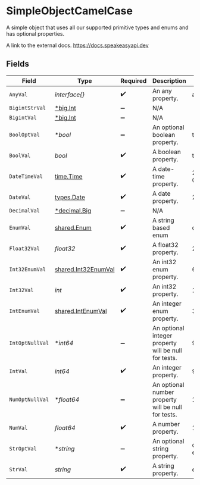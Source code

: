 # SimpleObjectCamelCase

A simple object that uses all our supported primitive types and enums and has optional properties.

A link to the external docs.
<https://docs.speakeasyapi.dev>


## Fields

| Field                                                                   | Type                                                                    | Required                                                                | Description                                                             | Example                                                                 |
| ----------------------------------------------------------------------- | ----------------------------------------------------------------------- | ----------------------------------------------------------------------- | ----------------------------------------------------------------------- | ----------------------------------------------------------------------- |
| `AnyVal`                                                                | *interface{}*                                                           | :heavy_check_mark:                                                      | An any property.                                                        | any example                                                             |
| `BigintStrVal`                                                          | [*big.Int](https://pkg.go.dev/math/big#Int)                             | :heavy_minus_sign:                                                      | N/A                                                                     |                                                                         |
| `BigintVal`                                                             | [*big.Int](https://pkg.go.dev/math/big#Int)                             | :heavy_minus_sign:                                                      | N/A                                                                     |                                                                         |
| `BoolOptVal`                                                            | **bool*                                                                 | :heavy_minus_sign:                                                      | An optional boolean property.                                           | true                                                                    |
| `BoolVal`                                                               | *bool*                                                                  | :heavy_check_mark:                                                      | A boolean property.                                                     | true                                                                    |
| `DateTimeVal`                                                           | [time.Time](https://pkg.go.dev/time#Time)                               | :heavy_check_mark:                                                      | A date-time property.                                                   | 2020-01-01T00:00:00Z                                                    |
| `DateVal`                                                               | [types.Date](../../types/date.md)                                       | :heavy_check_mark:                                                      | A date property.                                                        | 2020-01-01                                                              |
| `DecimalVal`                                                            | [*decimal.Big](https://pkg.go.dev/github.com/ericlagergren/decimal#Big) | :heavy_minus_sign:                                                      | N/A                                                                     |                                                                         |
| `EnumVal`                                                               | [shared.Enum](../../../pkg/models/shared/enum.md)                       | :heavy_check_mark:                                                      | A string based enum                                                     | one                                                                     |
| `Float32Val`                                                            | *float32*                                                               | :heavy_check_mark:                                                      | A float32 property.                                                     | 2.2222222                                                               |
| `Int32EnumVal`                                                          | [shared.Int32EnumVal](../../../pkg/models/shared/int32enumval.md)       | :heavy_check_mark:                                                      | An int32 enum property.                                                 | 69                                                                      |
| `Int32Val`                                                              | *int*                                                                   | :heavy_check_mark:                                                      | An int32 property.                                                      | 1                                                                       |
| `IntEnumVal`                                                            | [shared.IntEnumVal](../../../pkg/models/shared/intenumval.md)           | :heavy_check_mark:                                                      | An integer enum property.                                               | 3                                                                       |
| `IntOptNullVal`                                                         | **int64*                                                                | :heavy_minus_sign:                                                      | An optional integer property will be null for tests.                    | 999999                                                                  |
| `IntVal`                                                                | *int64*                                                                 | :heavy_check_mark:                                                      | An integer property.                                                    | 999999                                                                  |
| `NumOptNullVal`                                                         | **float64*                                                              | :heavy_minus_sign:                                                      | An optional number property will be null for tests.                     | 1.1                                                                     |
| `NumVal`                                                                | *float64*                                                               | :heavy_check_mark:                                                      | A number property.                                                      | 1.1                                                                     |
| `StrOptVal`                                                             | **string*                                                               | :heavy_minus_sign:                                                      | An optional string property.                                            | optional example                                                        |
| `StrVal`                                                                | *string*                                                                | :heavy_check_mark:                                                      | A string property.                                                      | example                                                                 |